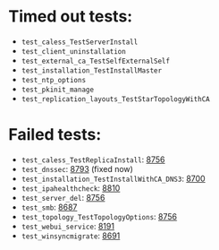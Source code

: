 # Timed out tests:
- `test_caless_TestServerInstall` 
- `test_client_uninstallation` 
- `test_external_ca_TestSelfExternalSelf` 
- `test_installation_TestInstallMaster` 
- `test_ntp_options` 
- `test_pkinit_manage` 
- `test_replication_layouts_TestStarTopologyWithCA` 
# Failed tests:
- `test_caless_TestReplicaInstall`:  [8756](https://pagure.io/freeipa/issue/8756)
- `test_dnssec`: [8793](https://pagure.io/freeipa/issue/8793) (fixed now)
- `test_installation_TestInstallWithCA_DNS3`: [8700](https://pagure.io/freeipa/issue/8700)
- `test_ipahealthcheck`: [8810](https://pagure.io/freeipa/issue/8810)
- `test_server_del`: [8756](https://pagure.io/freeipa/issue/8756)
- `test_smb`: [8687](https://pagure.io/freeipa/issue/8687)
- `test_topology_TestTopologyOptions`: [8756](https://pagure.io/freeipa/issue/8756)
- `test_webui_service`: [8191](https://pagure.io/freeipa/issue/8191)
- `test_winsyncmigrate`: [8691](https://pagure.io/freeipa/issue/8691)

